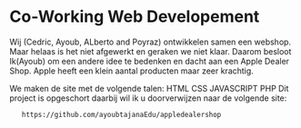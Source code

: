 # Co-Working Web Developement
  Wij (Cedric, Ayoub, ALberto and Poyraz) ontwikkelen samen een webshop.
  Maar helaas is het niet afgewerkt en geraken we niet klaar. Daarom besloot Ik(Ayoub) om een andere idee te bedenken
  en dacht aan een Apple Dealer Shop. Apple heeft een klein aantal producten maar zeer krachtig.

  We maken de site met de volgende talen:
    HTML
    CSS
    JAVASCRIPT
    PHP
   Dit project is opgeschort daarbij wil ik u doorverwijzen naar de volgende site:
      
       https://github.com/ayoubtajanaEdu/appledealershop
  
